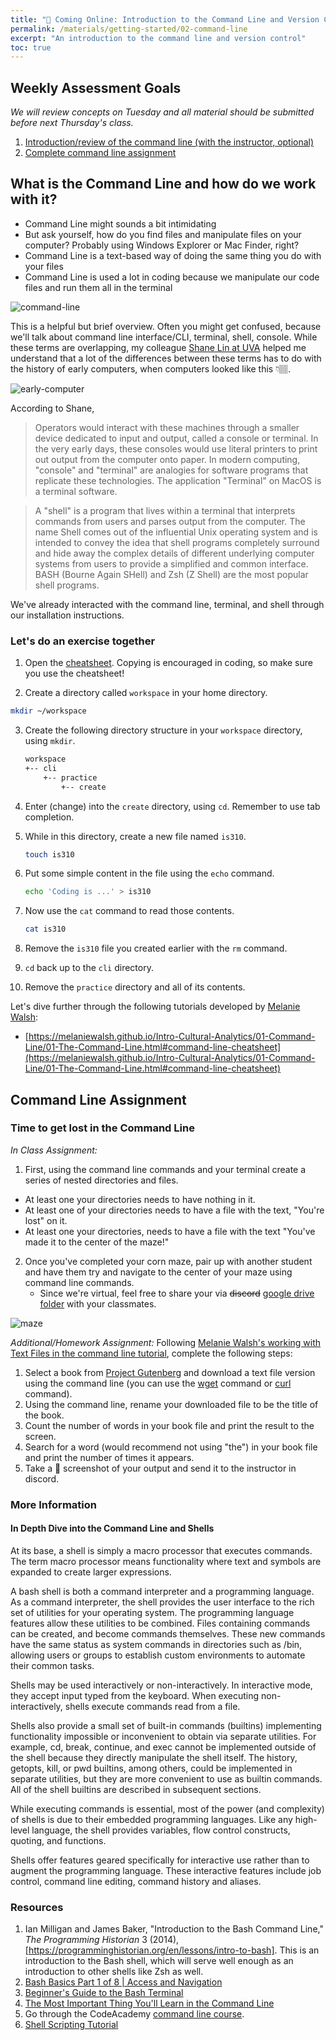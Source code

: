 ```yaml
---
title: "🔗 Coming Online: Introduction to the Command Line and Version Control"
permalink: /materials/getting-started/02-command-line
excerpt: "An introduction to the command line and version control"
toc: true
---
```


## Weekly Assessment Goals

*We will review concepts on Tuesday and all material should be submitted before next Thursday's class.*

1. [Introduction/review of the command line (with the instructor, optional)](#command-line-intro)
2. [Complete command line assignment](#command-line-assignment)

## What is the Command Line and how do we work with it?

- Command Line might sounds a bit intimidating
- But ask yourself, how do you find files and manipulate files on your computer? Probably using Windows Explorer or Mac Finder, right?
- Command Line is a text-based way of doing the same thing you do with your files
- Command Line is used a lot in coding because we manipulate our code files and run them all in the terminal

![command-line](https://image.slidesharecdn.com/cli-101-170406170732/95/commandline-101-3-638.jpg?cb=1491498863)

This is a helpful but brief overview. Often you might get confused, because we'll talk about command line interface/CLI, terminal, shell, console. While these terms are overlapping, my colleague [Shane Lin at UVA](https://github.com/scholarslab/CodeLab/blob/master/Week01/commandline.md) helped me understand that a lot of the differences between these terms has to do with the history of early computers, when computers looked like this 👇🏽.

![early-computer](https://www.computerhope.com/cdn/eniac.jpg)

According to Shane,
> Operators would interact with these machines through a smaller device dedicated to input and output, called a console or terminal. In the very early days, these consoles would use literal printers to print out output from the computer onto paper. In modern computing, "console" and "terminal" are analogies for software programs that replicate these technologies. The application "Terminal" on MacOS is a terminal software.

> A "shell" is a program that lives within a terminal that interprets commands from users and parses output from the computer. The name Shell comes out of the influential Unix operating system and is intended to convey the idea that shell programs completely surround and hide away the complex details of different underlying computer systems from users to provide a simplified and common interface. BASH (Bourne Again SHell) and Zsh (Z Shell) are the most popular shell programs.

We've already interacted with the command line, terminal, and shell through our installation instructions.

### Let's do an exercise together

1. Open the [cheatsheet]({{site.baseurl}}/materials/getting-started/03-command-line-cheatsheet). Copying is encouraged in coding, so make sure you use the cheatsheet!

2. Create a directory called `workspace` in your home directory.

```sh
mkdir ~/workspace
```

3. Create the following directory structure in your `workspace` directory, using `mkdir`.

    ```sh
    workspace
    +-- cli
        +-- practice
            +-- create
    ```

4. Enter (change) into the `create` directory, using `cd`. Remember to use tab completion.
2. While in this directory, create a new file named `is310`.

    ```sh
    touch is310
    ```

3. Put some simple content in the file using the `echo` command.

    ```sh
    echo 'Coding is ...' > is310
    ```

4. Now use the `cat` command to read those contents.

    ```sh
    cat is310
    ```

5. Remove the `is310` file you created earlier with the `rm` command.
6. `cd` back up to the `cli` directory.
7. Remove the `practice` directory and all of its contents.

Let's dive further through the following tutorials developed by [Melanie Walsh](https://melaniewalsh.org/):

- [https://melaniewalsh.github.io/Intro-Cultural-Analytics/01-Command-Line/01-The-Command-Line.html#command-line-cheatsheet](https://melaniewalsh.github.io/Intro-Cultural-Analytics/01-Command-Line/01-The-Command-Line.html#command-line-cheatsheet)

## Command Line Assignment

### Time to get lost in the Command Line

*In Class Assignment:*

1. First, using the command line commands and your terminal create a series of nested directories and files.

- At least one your directories needs to have nothing in it.
- At least one of your directories needs to have a file with the text, "You're lost" on it.
- At least one your directories, needs to have a file with the text "You've made it to the center of the maze!"

2. Once you've completed your corn maze, pair up with another student and have them try and navigate to the center of your maze using command line commands.
   - Since we're virtual, feel free to share your via ~~discord~~ [google drive folder](https://drive.google.com/drive/folders/1JF2viPdcFmQUDcTmsx_K7cEsTdXIKHgS?usp=sharing) with your classmates.

![maze](https://media.giphy.com/media/Xbn2CXq5u2Wc0/giphy.gif)

*Additional/Homework Assignment:*
Following [Melanie Walsh's working with Text Files in the command line tutorial](https://melaniewalsh.github.io/Intro-Cultural-Analytics/01-Command-Line/01-The-Command-Line.html#working-with-files-and-texts), complete the following steps:

1. Select a book from [Project Gutenberg](https://www.gutenberg.org/ebooks/search/) and download a text file version using the command line (you can use the [wget](https://www.gnu.org/software/wget/manual/wget.html) command or [curl](https://curl.se/docs/manpage.html) command).
2. Using the command line, rename your downloaded file to be the title of the book.
3. Count the number of words in your book file and print the result to the screen.
4. Search for a word (would recommend not using "the") in your book file and print the number of times it appears.
5. Take a 📸 screenshot of your output and send it to the instructor in discord.

### More Information

#### In Depth Dive into the Command Line and Shells

At its base, a shell is simply a macro processor that executes commands. The term macro processor means functionality where text and symbols are expanded to create larger expressions.

A bash shell is both a command interpreter and a programming language. As a command interpreter, the shell provides the user interface to the rich set of utilities for your operating system. The programming language features allow these utilities to be combined. Files containing commands can be created, and become commands themselves. These new commands have the same status as system commands in directories such as /bin, allowing users or groups to establish custom environments to automate their common tasks.

Shells may be used interactively or non-interactively. In interactive mode, they accept input typed from the keyboard. When executing non-interactively, shells execute commands read from a file.

Shells also provide a small set of built-in commands (builtins) implementing functionality impossible or inconvenient to obtain via separate utilities. For example, cd, break, continue, and exec cannot be implemented outside of the shell because they directly manipulate the shell itself. The history, getopts, kill, or pwd builtins, among others, could be implemented in separate utilities, but they are more convenient to use as builtin commands. All of the shell builtins are described in subsequent sections.

While executing commands is essential, most of the power (and complexity) of shells is due to their embedded programming languages. Like any high-level language, the shell provides variables, flow control constructs, quoting, and functions.

Shells offer features geared specifically for interactive use rather than to augment the programming language. These interactive features include job control, command line editing, command history and aliases.

### Resources

1. Ian Milligan and James Baker, "Introduction to the Bash Command Line," *The Programming Historian* 3 (2014), [https://programminghistorian.org/en/lessons/intro-to-bash]. This is an introduction to the Bash shell, which will serve well enough as an introduction to other shells like Zsh as well.
2. [Bash Basics Part 1 of 8 | Access and Navigation](https://youtu.be/eH8Z9zeywq0?t=885)
3. [Beginner's Guide to the Bash Terminal](https://www.youtube.com/watch?v=oxuRxtrO2Ag)
4. [The Most Important Thing You'll Learn in the Command Line](https://www.youtube.com/watch?v=q7-aEspwwEI)
5. Go through the CodeAcademy [command line course](https://www.codecademy.com/learn/learn-the-command-line).
6. [Shell Scripting Tutorial](https://www.youtube.com/watch?v=hwrnmQumtPw)

